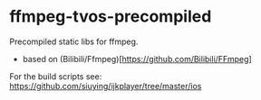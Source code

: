 # ffmpeg-tvos-precompiled

Precompiled static libs for ffmpeg.

- based on (Bilibili/Ffmpeg)[https://github.com/Bilibili/FFmpeg]
     
For the build scripts see: https://github.com/siuying/ijkplayer/tree/master/ios